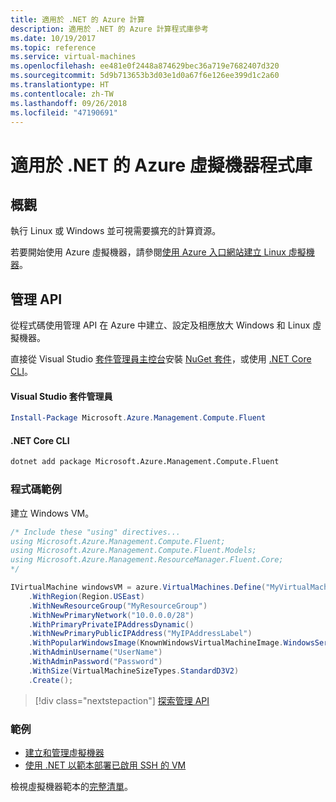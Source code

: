 ```yaml
---
title: 適用於 .NET 的 Azure 計算
description: 適用於 .NET 的 Azure 計算程式庫參考
ms.date: 10/19/2017
ms.topic: reference
ms.service: virtual-machines
ms.openlocfilehash: ee481e0f2448a874629bec36a719e7682407d320
ms.sourcegitcommit: 5d9b713653b3d03e1d0a67f6e126ee399d1c2a60
ms.translationtype: HT
ms.contentlocale: zh-TW
ms.lasthandoff: 09/26/2018
ms.locfileid: "47190691"
---
```

# <a name="azure-virtual-machine-libraries-for-net"></a>適用於 .NET 的 Azure 虛擬機器程式庫

## <a name="overview"></a>概觀

執行 Linux 或 Windows 並可視需要擴充的計算資源。

若要開始使用 Azure 虛擬機器，請參閱[使用 Azure 入口網站建立 Linux 虛擬機器](https://review.docs.microsoft.com/azure/virtual-machines/linux/quick-create-portal)。

## <a name="management-apis"></a>管理 API

從程式碼使用管理 API 在 Azure 中建立、設定及相應放大 Windows 和 Linux 虛擬機器。

直接從 Visual Studio [套件管理員主控台][PackageManager]安裝 [NuGet 套件](https://www.nuget.org/packages/Microsoft.Azure.Management.Compute.Fluent)，或使用 [.NET Core CLI][DotNetCLI]。

#### <a name="visual-studio-package-manager"></a>Visual Studio 套件管理員

```powershell
Install-Package Microsoft.Azure.Management.Compute.Fluent
```

#### <a name="net-core-cli"></a>.NET Core CLI

```bash
dotnet add package Microsoft.Azure.Management.Compute.Fluent
```

### <a name="code-example"></a>程式碼範例

建立 Windows VM。

```csharp
/* Include these "using" directives...
using Microsoft.Azure.Management.Compute.Fluent;
using Microsoft.Azure.Management.Compute.Fluent.Models;
using Microsoft.Azure.Management.ResourceManager.Fluent.Core;
*/

IVirtualMachine windowsVM = azure.VirtualMachines.Define("MyVirtualMachine")
    .WithRegion(Region.USEast)
    .WithNewResourceGroup("MyResourceGroup")
    .WithNewPrimaryNetwork("10.0.0.0/28")
    .WithPrimaryPrivateIPAddressDynamic()
    .WithNewPrimaryPublicIPAddress("MyIPAddressLabel")
    .WithPopularWindowsImage(KnownWindowsVirtualMachineImage.WindowsServer2012R2Datacenter)
    .WithAdminUsername("UserName")
    .WithAdminPassword("Password")
    .WithSize(VirtualMachineSizeTypes.StandardD3V2)
    .Create();
```

> [!div class="nextstepaction"]
> [探索管理 API](https://docs.microsoft.com/dotnet/api/overview/azure/virtualmachines/management?view=azure-dotnet)

### <a name="samples"></a>範例

* [建立和管理虛擬機器](/dotnet/azure/dotnet-sdk-azure-virtual-machine-samples)
* [使用 .NET 以範本部署已啟用 SSH 的 VM](https://azure.microsoft.com/resources/samples/resource-manager-dotnet-template-deployment/)

檢視虛擬機器範本的[完整清單](https://azure.microsoft.com/resources/samples/?platform=dotnet&term=VM)。

[PackageManager]: https://docs.microsoft.com/nuget/tools/package-manager-console
[DotNetCLI]: https://docs.microsoft.com/dotnet/core/tools/dotnet-add-package
